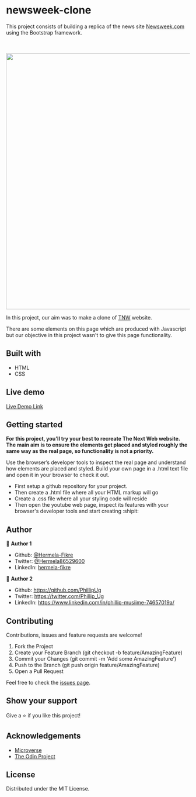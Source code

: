 # newsweek-clone
This project consists of building a replica of the news site [Newsweek.com](https://www.newsweek.com/) using the Bootstrap framework.

<br>
<br>
<img src="images/screen.png" width="700"> 
<br>

In this project, our aim was to make a clone of [TNW](https://thenextweb.com/) website.

There are some elements on this page which are produced with Javascript but our objective in this project wasn't to give this page functionality.

## Built with
  * HTML
  * CSS

## Live demo
[Live Demo Link](https://raw.githack.com/Hermela-Fikre/Responsive-Design/feature-branch/index.html)

## Getting started

**For this project, you’ll try your best to recreate The Next Web website. The main aim is to ensure the elements get placed and styled roughly the same way as the real page, so functionality is not a priority.**

Use the browser’s developer tools to inspect the real page and understand how elements are placed and styled. 
Build your own page in a .html text file and open it in your browser to check it out.
  - First setup a github repository for your project.
  - Then create a .html file where all your HTML markup will go
  - Create a .css file where all your styling code will reside
  - Then open the youtube web page, inspect its features with your browser's developer tools and start creating  :shipit:

## Author

 :bust_in_silhouette: **Author 1**
 * Github: [@Hermela-Fikre](https://github.com/Hermela-Fikre)
 * Twitter: [@Hermela86529600](https://twitter.com/Hermela86529600)
 * LinkedIn: [hermela-fikre](https://www.linkedin.com/in/hermela-fikre-1a969b156/) 

  :bust_in_silhouette: **Author 2**
 * Github: https://github.com/PhillipUg
 * Twitter: https://twitter.com/Phillip_Ug
 * LinkedIn: https://www.linkedin.com/in/phillip-musiime-74657019a/


## Contributing
Contributions, issues and feature requests are welcome!

   1. Fork the Project
   2. Create your Feature Branch (git checkout -b feature/AmazingFeature)
   3. Commit your Changes (git commit -m 'Add some AmazingFeature')
   4. Push to the Branch (git push origin feature/AmazingFeature)
   5. Open a Pull Request

Feel free to check the [issues page](https://github.com/Hermela-Fikre/Responsive-Design/issues).

## Show your support
Give a :star: if you like this project!

## Acknowledgements
  * [Microverse](https://www.microverse.org/)
  * [The Odin Project](https://www.theodinproject.com/courses/html5-and-css3/lessons/embedding-images-and-video#introduction)

## License
 Distributed under the MIT License.

